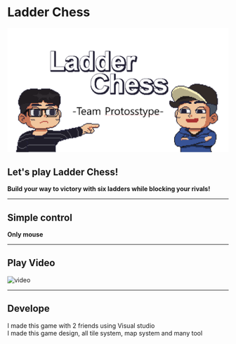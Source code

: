 # Ladder Chess
![banner](banner.png)

## Let's play Ladder Chess!
**Build your way to victory with six ladders while blocking your rivals!** <br>

---

## Simple control
**Only mouse** <br>

---

## Play Video
![video](https://github.com/user-attachments/assets/384e26fc-ff73-43c5-849e-94d0ab0b7868)

---

## Develope
I made this game with 2 friends using Visual studio <br>
I made this game design, all tile system, map system and many tool
